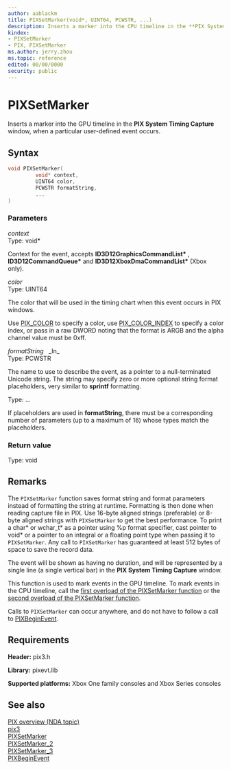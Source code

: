 ```yaml
---
author: aablackm
title: PIXSetMarker(void*, UINT64, PCWSTR, ...)
description: Inserts a marker into the CPU timeline in the **PIX System Timing Capture** window, when a particular user-defined event occurs.
kindex:
- PIXSetMarker
- PIX, PIXSetMarker
ms.author: jerry.zhou
ms.topic: reference
edited: 00/00/0000
security: public
---
```


# PIXSetMarker  

Inserts a marker into the GPU timeline in the **PIX System Timing Capture** window, when a particular user-defined event occurs.   

## Syntax  
  
```cpp
void PIXSetMarker(  
         void* context,  
         UINT64 color,  
         PCWSTR formatString,  
         ...  
)  
```  


### Parameters  
  
*context* &nbsp;&nbsp;  
Type: void*  
  
Context for the event, accepts **ID3D12GraphicsCommandList\*** , **ID3D12CommandQueue\*** and **ID3D12XboxDmaCommandList\*** (Xbox only).  

*color* &nbsp;&nbsp;  
Type: UINT64  
  
The color that will be used in the timing chart when this event occurs in PIX windows.  

Use [PIX_COLOR](pix_color.md) to specify a color, use [PIX_COLOR_INDEX](pix_color_index.md) to specify a color index, or pass in a raw DWORD noting that the format is ARGB and the alpha channel value must be 0xff.  
  

*formatString* &nbsp;&nbsp;\_In\_  
Type: PCWSTR  
  
The name to use to describe the event, as a pointer to a null-terminated Unicode string. The string may specify zero or more optional string format placeholders, very similar to **sprintf** formatting.  

Type: ...  
  
If placeholders are used in **formatString**, there must be a corresponding number of parameters (up to a maximum of 16) whose types match the placeholders.  
  
### Return value  
Type: void  
  
## Remarks  
  
The `PIXSetMarker` function saves format string and format parameters instead of formatting the string at runtime. Formatting is then done when reading capture file in PIX. Use 16-byte aligned strings (preferable) or 8-byte aligned strings with `PIXSetMarker` to get the best performance. To print a char* or wchar_t* as a pointer using %p format specifier, cast pointer to void* or a pointer to an integral or a floating point type when passing it to `PIXSetMarker`. Any call to `PIXSetMarker` has guaranteed at least 512 bytes of space to save the record data.

The event will be shown as having no duration, and will be represented by a single line (a single vertical bar) in the **PIX System Timing Capture** window.

This function is used to mark events in the GPU timeline. To mark events in the CPU timeline, call the [first overload of the PIXSetMarker function](pixsetmarker.md) or the [second overload of the PIXSetMarker function](pixsetmarker_2.md).

Calls to `PIXSetMarker` can occur anywhere, and do not have to follow a call to [PIXBeginEvent](pixbeginevent.md).  
  
  
## Requirements  
  
**Header:** pix3.h
  
**Library:** pixevt.lib
  
**Supported platforms:** Xbox One family consoles and Xbox Series consoles  
  
## See also  
[PIX overview (NDA topic)](../../../../tools-console/xbox-tools-and-apis/pix/pix.md)  
[pix3](../pix3_members.md)  
[PIXSetMarker](pixsetmarker.md)  
[PIXSetMarker_2](pixsetmarker_2.md)  
[PIXSetMarker_3](pixsetmarker_3.md)  
[PIXBeginEvent](pixbeginevent.md)
  